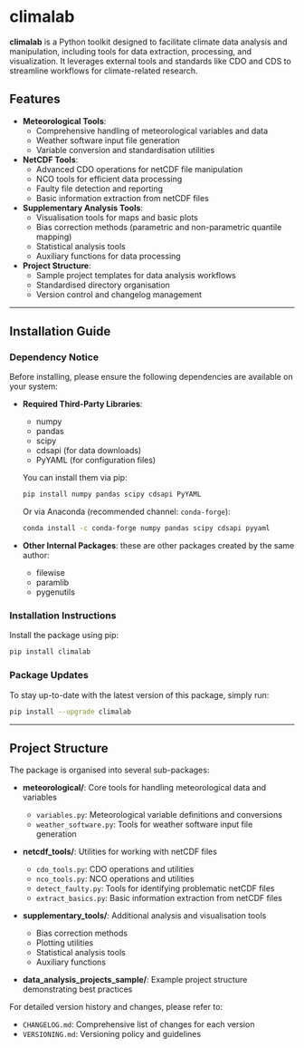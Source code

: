# climalab

**climalab** is a Python toolkit designed to facilitate climate data analysis and manipulation, including tools for data extraction, processing, and visualization. It leverages external tools and standards like CDO and CDS to streamline workflows for climate-related research.

## Features

- **Meteorological Tools**:
  - Comprehensive handling of meteorological variables and data
  - Weather software input file generation
  - Variable conversion and standardisation utilities
- **NetCDF Tools**:
  - Advanced CDO operations for netCDF file manipulation
  - NCO tools for efficient data processing
  - Faulty file detection and reporting
  - Basic information extraction from netCDF files
- **Supplementary Analysis Tools**:
  - Visualisation tools for maps and basic plots
  - Bias correction methods (parametric and non-parametric quantile mapping)
  - Statistical analysis tools
  - Auxiliary functions for data processing
- **Project Structure**:
  - Sample project templates for data analysis workflows
  - Standardised directory organisation
  - Version control and changelog management

---

## Installation Guide

### Dependency Notice

Before installing, please ensure the following dependencies are available on your system:

- **Required Third-Party Libraries**:
  - numpy
  - pandas
  - scipy
  - cdsapi (for data downloads)
  - PyYAML (for configuration files)

  You can install them via pip:
  
  ```bash
  pip install numpy pandas scipy cdsapi PyYAML
  ```

  Or via Anaconda (recommended channel: `conda-forge`):

  ```bash
  conda install -c conda-forge numpy pandas scipy cdsapi pyyaml
  ```

- **Other Internal Packages**: these are other packages created by the same author:
  - filewise
  - paramlib
  - pygenutils

### Installation Instructions

Install the package using pip:

```bash
pip install climalab
```

### Package Updates

To stay up-to-date with the latest version of this package, simply run:

```bash
pip install --upgrade climalab
```

---

## Project Structure

The package is organised into several sub-packages:

- **meteorological/**: Core tools for handling meteorological data and variables
  - `variables.py`: Meteorological variable definitions and conversions
  - `weather_software.py`: Tools for weather software input file generation

- **netcdf_tools/**: Utilities for working with netCDF files
  - `cdo_tools.py`: CDO operations and utilities
  - `nco_tools.py`: NCO operations and utilities
  - `detect_faulty.py`: Tools for identifying problematic netCDF files
  - `extract_basics.py`: Basic information extraction from netCDF files

- **supplementary_tools/**: Additional analysis and visualisation tools
  - Bias correction methods
  - Plotting utilities
  - Statistical analysis tools
  - Auxiliary functions

- **data_analysis_projects_sample/**: Example project structure demonstrating best practices

For detailed version history and changes, please refer to:

- `CHANGELOG.md`: Comprehensive list of changes for each version
- `VERSIONING.md`: Versioning policy and guidelines
